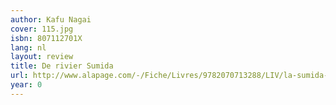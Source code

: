 ```yaml
---
author: Kafu Nagai
cover: 115.jpg
isbn: 807112701X
lang: nl
layout: review
title: De rivier Sumida
url: http://www.alapage.com/-/Fiche/Livres/9782070713288/LIV/la-sumida-kafu-nagai.htm?fulltext=nagai%20rivier%20sumida&id=230971239829580&donnee_appel=ALAPAGE
year: 0
---
```



